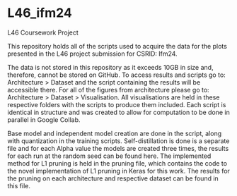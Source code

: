 # L46_ifm24
L46 Coursework Project

This repository holds all of the scripts used to acquire the data for the plots presented in the L46 project submission for CSRID: Ifm24.

The data is not stored in this repository as it exceeds 10GB in size and, therefore, cannot be stored on GitHub. To access results and scripts go to: Architecture > Dataset and the script containing the results will be accessible there. For all of the figures from architecture please go to: Architecture > Dataset > Visualisation. All visualisations are held in these respective folders with the scripts to produce them included. Each script is identical in structure and was created to allow for computation to be done in parallel in Google Collab. 

Base model and independent model creation are done in the script, along with quantization in the training scripts. Self-distillation is done is a separate file and for each Alpha value the models are created three times, the results for each run at the random seed can be found here. The implemented method for L1 pruning is held in the pruning file, which contains the code to the novel implementation of L1 pruning in Keras for this work. The results for the pruning on each architecture and respective dataset can be found in this file.
